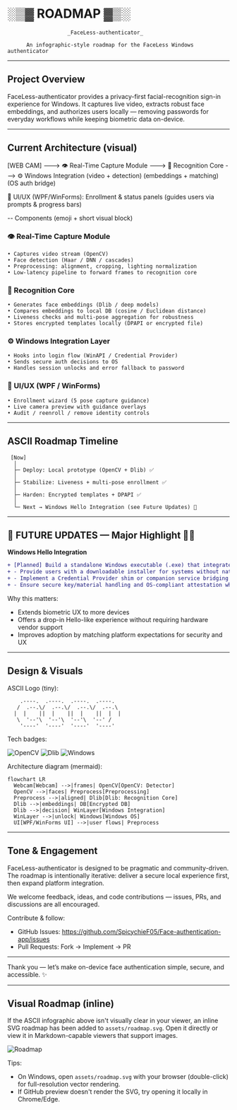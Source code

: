 # ░▒▓ ROADMAP ▓▒░

                       _FaceLess-authenticator_

          An infographic-style roadmap for the FaceLess Windows authenticator

--------------------------------------------------------------------------------

## Project Overview

FaceLess-authenticator provides a privacy-first facial-recognition sign-in experience for Windows. It captures live video, extracts robust face embeddings, and authorizes users locally — removing passwords for everyday workflows while keeping biometric data on-device.

--------------------------------------------------------------------------------

## Current Architecture (visual)

  [WEB CAM] ---> 👁️  Real-Time Capture Module  ---> 🧠  Recognition Core  ---> ⚙️  Windows Integration
                   (video + detection)             (embeddings + matching)     (OS auth bridge)

  🎨 UI/UX (WPF/WinForms): Enrollment & status panels (guides users via prompts & progress bars)

-- Components (emoji + short visual block)

### 👁️ Real-Time Capture Module
```
• Captures video stream (OpenCV)
• Face detection (Haar / DNN / cascades)
• Preprocessing: alignment, cropping, lighting normalization
• Low-latency pipeline to forward frames to recognition core
```

### 🧠 Recognition Core
```
• Generates face embeddings (Dlib / deep models)
• Compares embeddings to local DB (cosine / Euclidean distance)
• Liveness checks and multi-pose aggregation for robustness
• Stores encrypted templates locally (DPAPI or encrypted file)
```

### ⚙️ Windows Integration Layer
```
• Hooks into login flow (WinAPI / Credential Provider)
• Sends secure auth decisions to OS
• Handles session unlocks and error fallback to password
```

### 🎨 UI/UX (WPF / WinForms)
```
• Enrollment wizard (5 pose capture guidance)
• Live camera preview with guidance overlays
• Audit / reenroll / remove identity controls
```

--------------------------------------------------------------------------------

## ASCII Roadmap Timeline

```
 [Now]
  │
  ├─ Deploy: Local prototype (OpenCV + Dlib) ✅
  │
  ├─ Stabilize: Liveness + multi-pose enrollment ✅
  │
  ├─ Harden: Encrypted templates + DPAPI ✅
  │
  └─ Next → Windows Hello Integration (see Future Updates) 🚀
```

--------------------------------------------------------------------------------

## 🔮 FUTURE UPDATES — Major Highlight 🚀🔥

**Windows Hello Integration**

```diff
+ [Planned] Build a standalone Windows executable (.exe) that integrates with Windows Hello APIs
+ - Provide users with a downloadable installer for systems without native Hello support
+ - Implement a Credential Provider shim or companion service bridging FaceLess to WinAuth
+ - Ensure secure key/material handling and OS-compliant attestation where possible
```

Why this matters:

- Extends biometric UX to more devices
- Offers a drop-in Hello-like experience without requiring hardware vendor support
- Improves adoption by matching platform expectations for security and UX

--------------------------------------------------------------------------------

## Design & Visuals

ASCII Logo (tiny):

```
    .----.  .----.  .----.  .----.
   /  .--.\/  .--.\/  .--.\/  .--.\
  |  |    ||  |    ||  |    ||  |  |
   \  '--'\  '--'\  '--'\  '--' /
    '----'  '----'  '----'  '----'
```

Tech badges:

![OpenCV](https://img.shields.io/badge/OpenCV-5C3EEA?style=flat-square&logo=opencv&logoColor=white) ![Dlib](https://img.shields.io/badge/Dlib-3BA5FF?style=flat-square) ![Windows](https://img.shields.io/badge/Windows-0078D6?style=flat-square&logo=windows)

Architecture diagram (mermaid):

```mermaid
flowchart LR
  Webcam[Webcam] -->|frames| OpenCV[OpenCV: Detector]
  OpenCV -->|faces| Preprocess[Preprocessing]
  Preprocess -->|aligned| Dlib[Dlib: Recognition Core]
  Dlib -->|embeddings| DB[Encrypted DB]
  Dlib -->|decision| WinLayer[Windows Integration]
  WinLayer -->|unlock| Windows[Windows OS]
  UI[WPF/WinForms UI] -->|user flows| Preprocess
```

--------------------------------------------------------------------------------

## Tone & Engagement

FaceLess-authenticator is designed to be pragmatic and community-driven. The roadmap is intentionally iterative: deliver a secure local experience first, then expand platform integration.

We welcome feedback, ideas, and code contributions — issues, PRs, and discussions are all encouraged.

Contribute & follow:
- GitHub Issues: https://github.com/SpicychieF05/Face-authentication-app/issues
- Pull Requests: Fork → Implement → PR

--------------------------------------------------------------------------------

Thank you — let’s make on-device face authentication simple, secure, and accessible. ✨

---

## Visual Roadmap (inline)

If the ASCII infographic above isn't visually clear in your viewer, an inline SVG roadmap has been added to `assets/roadmap.svg`. Open it directly or view it in Markdown-capable viewers that support images.

![Roadmap](assets/roadmap.svg)

Tips:
- On Windows, open `assets/roadmap.svg` with your browser (double-click) for full-resolution vector rendering.
- If GitHub preview doesn't render the SVG, try opening it locally in Chrome/Edge.


